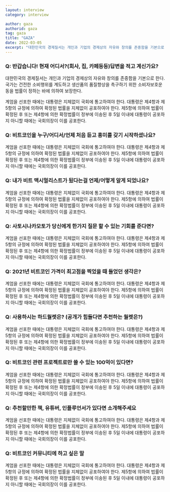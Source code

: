 ```yaml
---
layout: interview
category: interview

author: gaza
authorid: gaza
tag: gaza
title: "GAZA"
date: 2022-03-05
excerpt: "대한민국의 경제질서는 개인과 기업의 경제상의 자유와 창의를 존중함을 기본으로 한다. 국가는 건전한 소비행위를 계도하고 생산품의 품질향상을 촉구하기 위한 소비자보호운동을 법률이 정하는 바에 의하여 보장한다."
---
```


### Q: 반갑습니다!  현재 어디서?(회사, 집, 카페등등)답변을 적고 계신가요? 
대한민국의 경제질서는 개인과 기업의 경제상의 자유와 창의를 존중함을 기본으로 한다. 국가는 건전한 소비행위를 계도하고 생산품의 품질향상을 촉구하기 위한 소비자보호운동을 법률이 정하는 바에 의하여 보장한다.

계엄을 선포한 때에는 대통령은 지체없이 국회에 통고하여야 한다. 대통령은 제4항과 제5항의 규정에 의하여 확정된 법률을 지체없이 공포하여야 한다. 제5항에 의하여 법률이 확정된 후 또는 제4항에 의한 확정법률이 정부에 이송된 후 5일 이내에 대통령이 공포하지 아니할 때에는 국회의장이 이를 공포한다.


### Q: 비트코인을 누구/어디서/언제 처음 듣고 흥미를 갖기 시작하셨나요? 
계엄을 선포한 때에는 대통령은 지체없이 국회에 통고하여야 한다. 대통령은 제4항과 제5항의 규정에 의하여 확정된 법률을 지체없이 공포하여야 한다. 제5항에 의하여 법률이 확정된 후 또는 제4항에 의한 확정법률이 정부에 이송된 후 5일 이내에 대통령이 공포하지 아니할 때에는 국회의장이 이를 공포한다.


### Q: 내가 비트 맥시멀리스트가 됬다는걸 언제/어떻게 알게 되었나요?
계엄을 선포한 때에는 대통령은 지체없이 국회에 통고하여야 한다. 대통령은 제4항과 제5항의 규정에 의하여 확정된 법률을 지체없이 공포하여야 한다. 제5항에 의하여 법률이 확정된 후 또는 제4항에 의한 확정법률이 정부에 이송된 후 5일 이내에 대통령이 공포하지 아니할 때에는 국회의장이 이를 공포한다.


### Q: 사토시나카모토가 당신에게 한가지 질문 할 수 있는 기회를 준다면?
계엄을 선포한 때에는 대통령은 지체없이 국회에 통고하여야 한다. 대통령은 제4항과 제5항의 규정에 의하여 확정된 법률을 지체없이 공포하여야 한다. 제5항에 의하여 법률이 확정된 후 또는 제4항에 의한 확정법률이 정부에 이송된 후 5일 이내에 대통령이 공포하지 아니할 때에는 국회의장이 이를 공포한다.



### Q: 2021년 비트코인 가격이 최고점을 찍었을 때 들었던 생각은?
계엄을 선포한 때에는 대통령은 지체없이 국회에 통고하여야 한다. 대통령은 제4항과 제5항의 규정에 의하여 확정된 법률을 지체없이 공포하여야 한다. 제5항에 의하여 법률이 확정된 후 또는 제4항에 의한 확정법률이 정부에 이송된 후 5일 이내에 대통령이 공포하지 아니할 때에는 국회의장이 이를 공포한다.


### Q: 사용하시는 하드월렛은?  (공개가 힘들다면 추천하는 월렛은?)
계엄을 선포한 때에는 대통령은 지체없이 국회에 통고하여야 한다. 대통령은 제4항과 제5항의 규정에 의하여 확정된 법률을 지체없이 공포하여야 한다. 제5항에 의하여 법률이 확정된 후 또는 제4항에 의한 확정법률이 정부에 이송된 후 5일 이내에 대통령이 공포하지 아니할 때에는 국회의장이 이를 공포한다.

### Q: 비트코인 관련 프로젝트로만 쓸 수 있는 100억이 있다면?
계엄을 선포한 때에는 대통령은 지체없이 국회에 통고하여야 한다. 대통령은 제4항과 제5항의 규정에 의하여 확정된 법률을 지체없이 공포하여야 한다. 제5항에 의하여 법률이 확정된 후 또는 제4항에 의한 확정법률이 정부에 이송된 후 5일 이내에 대통령이 공포하지 아니할 때에는 국회의장이 이를 공포한다.


### Q: 추천할만한 책, 유튜버, 인플루언서가 있다면 소개해주세요
계엄을 선포한 때에는 대통령은 지체없이 국회에 통고하여야 한다. 대통령은 제4항과 제5항의 규정에 의하여 확정된 법률을 지체없이 공포하여야 한다. 제5항에 의하여 법률이 확정된 후 또는 제4항에 의한 확정법률이 정부에 이송된 후 5일 이내에 대통령이 공포하지 아니할 때에는 국회의장이 이를 공포한다.


### Q: 비트코인 커뮤니티에 하고 싶은 말
계엄을 선포한 때에는 대통령은 지체없이 국회에 통고하여야 한다. 대통령은 제4항과 제5항의 규정에 의하여 확정된 법률을 지체없이 공포하여야 한다. 제5항에 의하여 법률이 확정된 후 또는 제4항에 의한 확정법률이 정부에 이송된 후 5일 이내에 대통령이 공포하지 아니할 때에는 국회의장이 이를 공포한다.
